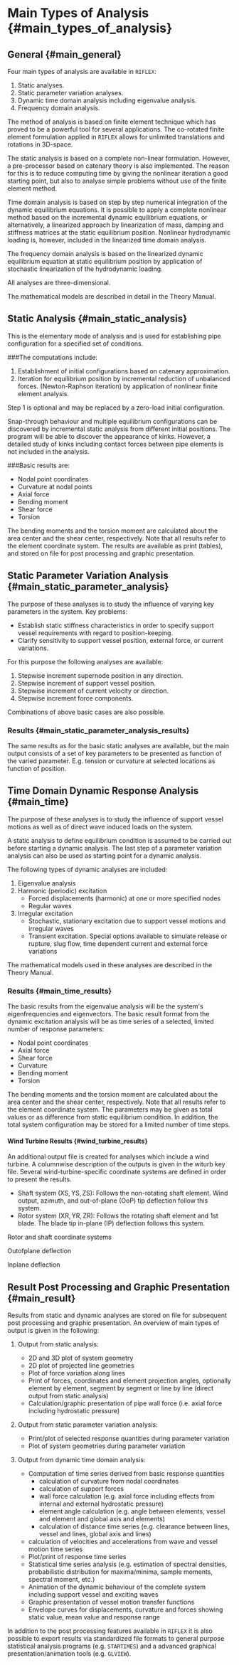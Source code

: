 # Main Types of Analysis {#main_types_of_analysis}




## General {#main_general}
Four main types of analysis are available in `RIFLEX`:
1. Static analyses.
2. Static parameter variation analyses.
3. Dynamic time domain analysis including eigenvalue analysis.
4. Frequency domain analysis.

The method of analysis is based on finite element technique which has proved to be a powerful tool for several applications. The co-rotated finite element formulation applied in `RIFLEX` allows for unlimited translations and rotations in 3D-space.

The static analysis is based on a complete non-linear formulation. However, a pre-processor based on catenary theory is also implemented. The reason for this is to reduce computing time by giving the nonlinear iteration a good starting point, but also to analyse simple problems without use of the finite element method.

Time domain analysis is based on step by step numerical integration of the dynamic equilibrium equations. It is possible to apply a complete nonlinear method based on the incremental dynamic equilibrium equations, or alternatively, a linearized approach by linearization of mass, damping and stiffness matrices at the static equilibrium position. Nonlinear hydrodynamic loading is, however, included in the linearized time domain analysis.

The frequency domain analysis is based on the linearized dynamic equilibrium equation at static equilibrium position by application of stochastic linearization of the hydrodynamic loading.

All analyses are three-dimensional.

The mathematical models are described in detail in the Theory Manual.




## Static Analysis {#main_static_analysis}

This is the elementary mode of analysis and is used for establishing pipe configuration for a specified set of conditions.



###The computations include:
1. Establishment of initial configurations based on catenary approximation.
2. Iteration for equilibrium position by incremental reduction of unbalanced forces.  (Newton-Raphson iteration) by application of nonlinear finite element analysis.

Step 1 is optional and may be replaced by a zero-load initial configuration.

Snap-through behaviour and multiple equilibrium configurations can be discovered by incremental static analysis from different initial positions. The program will be able to discover the appearance of kinks. However, a detailed study of kinks including contact forces between pipe elements is not included in the analysis.



###Basic results are:
- Nodal point coordinates
- Curvature at nodal points
- Axial force
- Bending moment
- Shear force
- Torsion

The bending moments and the torsion moment are calculated about the area center and the shear center, respectively. Note that all results refer to the element coordinate system. The results are available as print (tables), and stored on file for post processing and graphic presentation.




## Static Parameter Variation Analysis {#main_static_parameter_analysis}

The purpose of these analyses is to study the influence of varying key parameters in the system. Key problems:
- Establish static stiffness characteristics in order to specify support vessel requirements with regard to position-keeping.
- Clarify sensitivity to support vessel position, external force, or current variations.

For this purpose the following analyses are available:
1. Stepwise increment supernode position in any direction.
2. Stepwise increment of support vessel position.
3. Stepwise increment of current velocity or direction.
4. Stepwise increment force components.

Combinations of above basic cases are also possible.




### Results {#main_static_parameter_analysis_results}

The same results as for the basic static analyses are available, but the main output consists of a set of key parameters to be presented as function of the varied parameter. E.g. tension or curvature at selected locations as function of position.




## Time Domain Dynamic Response Analysis {#main_time}
The purpose of these analyses is to study the influence of support vessel motions as well as of direct
wave induced loads on the system.

A static analysis to define equilibrium condition is assumed to be carried out before starting a dynamic
analysis. The last step of a parameter variation analysis can also be used as starting point for a
dynamic analysis.

The following types of dynamic analyses are included:


1. Eigenvalue analysis
2. Harmonic (periodic) excitation
    - Forced displacements (harmonic) at one or more specified nodes
    - Regular waves
3. Irregular excitation
    - Stochastic, stationary excitation due to support vessel motions and irregular waves
    - Transient excitation. Special options available to simulate release or rupture, slug flow, time dependent current and external force variations

The mathematical models used in these analyses are described in the Theory Manual.




### Results {#main_time_results}

The basic results from the eigenvalue analysis will be the system's eigenfrequencies and eigenvectors. The basic result format from the dynamic excitation analysis will be as time series of a selected, limited number of response parameters:
- Nodal point coordinates
- Axial force
- Shear force
- Curvature
- Bending moment
- Torsion

The bending moments and the torsion moment are calculated about the area center and the shear center, respectively. Note that all results refer to the element coordinate system. The parameters may be given as total values or as difference from static equilibrium condition. In addition, the total system configuration may be stored for a limited number of time steps.



#### Wind Turbine Results {#wind_turbine_results}
An additional output file is created for analyses which include a wind turbine. A columnwise description of the outputs is given in the witurb key file. Several wind-turbine-specific coordinate systems are defined in order to present the results. 
- Shaft system $\mathrm{(XS,YS,ZS)}$: Follows the non-rotating shaft element. Wind output, azimuth, and out-of-plane (OoP) tip deflection  follow this system. 
- Rotor system $\mathrm{(XR,YR,ZR)}$: Follows the rotating shaft element and 1st blade. The blade tip in-plane (IP) deflection follows this system. 

Rotor and shaft coordinate systems

Outofplane deflection

Inplane deflection


## Result Post Processing and Graphic Presentation {#main_result}
Results from static and dynamic analyses are stored on file for subsequent post processing and graphic
presentation. An overview of main types of output is given in the following:

1) Output from static analysis:
    - 2D and 3D plot of system geometry
    - 2D plot of projected line geometries
    - Plot of force variation along lines
    - Print of forces, coordinates and element projection angles, optionally element by element, 
    segment by segment or line by line (direct output from static analysis)
    - Calculation/graphic presentation of pipe wall force (i.e. axial force including hydrostatic pressure)

2) Output from static parameter variation analysis:
    - Print/plot of selected response quantities during parameter variation
    - Plot of system geometries during parameter variation

3) Output from dynamic time domain analysis:
    - Computation of time series derived from basic response quantities
        - calculation of curvature from nodal coordinates
        - calculation of support forces
        - wall force calculation (e.g. axial force including effects from internal and external hydrostatic pressure)
        - element angle calculation (e.g. angle between elements, vessel and element and global axis and elements)
        - calculation of distance time series (e.g. clearance between lines, vessel and lines, global axis and lines)
    - calculation of velocities and accelerations from wave and vessel motion time series
    - Plot/print of response time series
    - Statistical time series analysis (e.g. estimation of spectral densities, probabilistic distribution for
    maxima/minima, sample moments, spectral moment, etc.)
    - Animation of the dynamic behaviour of the complete system including support vessel and exciting waves
    - Graphic presentation of vessel motion transfer functions
    - Envelope curves for displacements, curvature and forces showing static value, mean value and response range

In addition to the post processing features available in `RIFLEX` it is also possible to export results via
standardized file formats to general purpose statistical analysis programs (e.g. `STARTIMES`) and a
advanced graphical presentation/animation tools (e.g. `GLVIEW`).

